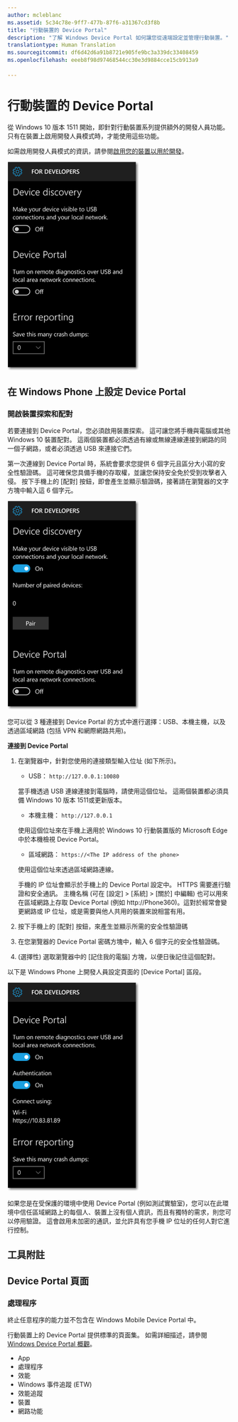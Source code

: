```yaml
---
author: mcleblanc
ms.assetid: 5c34c78e-9ff7-477b-87f6-a31367cd3f8b
title: "行動裝置的 Device Portal"
description: "了解 Windows Device Portal 如何讓您從遠端設定並管理行動裝置。"
translationtype: Human Translation
ms.sourcegitcommit: df6d42d6a91b8721e905fe9bc3a339dc33408459
ms.openlocfilehash: eeeb8f98d97468544cc30e3d9884cce15cb913a9

---
```

# 行動裝置的 Device Portal

從 Windows 10 版本 1511 開始，即針對行動裝置系列提供額外的開發人員功能。 只有在裝置上啟用開發人員模式時，才能使用這些功能。

如需啟用開發人員模式的資訊，請參閱[啟用您的裝置以用於開發](../get-started/enable-your-device-for-development.md)。

![Device Portal 設定](images/device-portal/mob-dev-mode-options.png)

## 在 Windows Phone 上設定 Device Portal

### 開啟裝置探索和配對

若要連接到 Device Portal，您必須啟用裝置探索。 這可讓您將手機與電腦或其他 Windows 10 裝置配對。 這兩個裝置都必須透過有線或無線連線連接到網路的同一個子網路，或者必須透過 USB 來連接它們。

第一次連線到 Device Portal 時，系統會要求您提供 6 個字元且區分大小寫的安全性驗證碼。 這可確保您具備手機的存取權，並讓您保持安全免於受到攻擊者入侵。 按下手機上的 \[配對\] 按鈕，即會產生並顯示驗證碼，接著請在瀏覽器的文字方塊中輸入這 6 個字元。

![開發人員模式裝置探索設定](images/device-portal/mob-dev-mode-pairing.png)

您可以從 3 種連接到 Device Portal 的方式中進行選擇：USB、本機主機，以及透過區域網路 (包括 VPN 和網際網路共用)。

**連接到 Device Portal**

1. 在瀏覽器中，針對您使用的連接類型輸入位址 (如下所示)。

    - USB： `http://127.0.0.1:10080`

    當手機透過 USB 連線連接到電腦時，請使用這個位址。 這兩個裝置都必須具備 Windows 10 版本 1511或更新版本。
    
    - 本機主機： `http://127.0.0.1`

    使用這個位址來在手機上適用於 Windows 10 行動裝置版的 Microsoft Edge 中於本機檢視 Device Portal。
    
    - 區域網路： `https://<The IP address of the phone>`

    使用這個位址來透過區域網路連線。

    手機的 IP 位址會顯示於手機上的 Device Portal 設定中。 HTTPS 需要進行驗證和安全通訊。 主機名稱 (可在 \[設定\] &gt; \[系統\] &gt; \[關於\] 中編輯) 也可以用來在區域網路上存取 Device Portal (例如 http://Phone360)。這對於經常會變更網路或 IP 位址，或是需要與他人共用的裝置來說相當有用。 

2. 按下手機上的 \[配對\] 按鈕，來產生並顯示所需的安全性驗證碼

3. 在您瀏覽器的 Device Portal 密碼方塊中，輸入 6 個字元的安全性驗證碼。

4. (選擇性) 選取瀏覽器中的 \[記住我的電腦\] 方塊，以便日後記住這個配對。

以下是 Windows Phone 上開發人員設定頁面的 \[Device Portal\] 區段。

![Device Portal 設定](images/device-portal/mob-dev-mode-portal.png)

如果您是在受保護的環境中使用 Device Portal (例如測試實驗室)，您可以在此環境中信任區域網路上的每個人、裝置上沒有個人資訊，而且有獨特的需求，則您可以停用驗證。 這會啟用未加密的通訊，並允許具有您手機 IP 位址的任何人對它進行控制。

## 工具附註

## Device Portal 頁面
### 處理程序

終止任意程序的能力並不包含在 Windows Mobile Device Portal 中。 

行動裝置上的 Device Portal 提供標準的頁面集。 如需詳細描述，請參閱 [Windows Device Portal 概觀](device-portal.md)。

- App
- 處理程序
- 效能
- Windows 事件追蹤 (ETW)
- 效能追蹤
- 裝置
- 網路功能



<!--HONumber=Jun16_HO4-->


